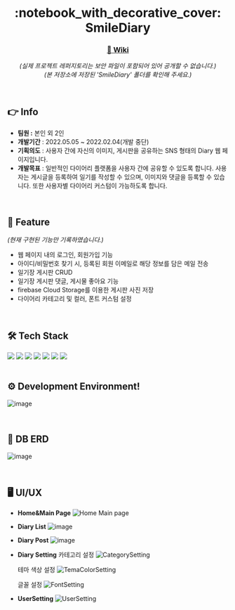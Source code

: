 <div align="center">
  <h1>	:notebook_with_decorative_cover: SmileDiary </h1>
  <h3>
    <a href="https://sshinmj.notion.site/SmileDiary-eaff14b9646a4b848bb66c9932e3d53b">
      📖 Wiki
    </a>
  </h3>
  <p>
    <I>(실제 프로젝트 레퍼지토리는 보안 파일이 포함되어 있어 공개할 수 없습니다.)</I><br>
    <I>(본 저장소에 저장된 'SmileDiary' 폴더를 확인해 주세요.)</I>
  </p>
</div>

<br>

## :point_right: Info
- **팀원 :** 본인 외 2인
- **개발기간** : 2022.05.05 ~ 2022.02.04(개발 중단)
- **기획의도** : 사용자 간에 자신의 이미지, 게시판을 공유하는 SNS 형태의 Diary 웹 페이지입니다.
- **개발목표** : 일반적인 다이어리 플랫폼을 사용자 간에 공유할 수 있도록 합니다. 사용자는 게시글을 등록하여 일기를 작성할 수 있으며, 이미지와 댓글을 등록할 수 있습니다. 또한 사용자별 다이어리 커스텀이 가능하도록 합니다.

<br>

## :pushpin: Feature
 *(현재 구현된 기능만 기록하였습니다.)*
- 웹 페이지 내의 로그인, 회원가입 기능
- 아이디/비밀번호 찾기 시, 등록된 회원 이메일로 해당 정보를 담은 메일 전송
- 일기장 게시판 CRUD
- 일기장 게시판 댓글, 게시물 좋아요 기능
- firebase Cloud Storage를 이용한 게시판 사진 저장
- 다이어리 카테고리 및 컬러, 폰트 커스텀 설정

<br>

## :hammer_and_wrench: Tech Stack
<div>
<img src="https://img.shields.io/badge/JAVA-007396?style=flat-square&logo=JAVA&logoColor=white" />
<img src="https://img.shields.io/badge/SpringBoot-6DB33F?style=flat-square&logo=SpringBoot&logoColor=white" />
<img src="https://img.shields.io/badge/JSP-F7901E?style=flat-square&logo=JSP&logoColor=white" />
<img src="https://img.shields.io/badge/Bootstrap-7952B3?style=flat-square&logo=Bootstrap&logoColor=white" />
<img src="https://img.shields.io/badge/Gradle-02303A?style=flat-square&logo=Gradle&logoColor=white" />
<img src="https://img.shields.io/badge/MySQL-4479A1?style=flat-square&logo=MySQL&logoColor=white" />
<img src="https://img.shields.io/badge/Tomcat-F8DC75?style=flat-square&logo=Apachetomcat&logoColor=white" />
</div>

<br>

## :gear: Development Environment!
![image](https://user-images.githubusercontent.com/82142527/207498078-431f4729-2c81-4636-b2fd-f2356c312bd7.png)

<br>

## :open_file_folder: DB ERD
![image](https://user-images.githubusercontent.com/82142527/207498996-4fdac755-63af-4f40-87d8-d68a8f21637e.png)

<br>

##  :desktop_computer: UI/UX
- **Home&Main Page**
![Home Main page](https://user-images.githubusercontent.com/82142527/207499303-e8665fb6-58a3-4936-9fe6-df717176acf9.gif)

- **Diary List**
![image](https://user-images.githubusercontent.com/82142527/207499451-37a975a8-5d07-44fc-91f3-b084d9edc00f.png)
    
- **Diary Post**
![image](https://user-images.githubusercontent.com/82142527/207499466-6d9cc3cc-420e-43d3-873a-e23720aef5c4.png)
    
- **Diary Setting**
    카테고리 설정
    ![CategorySetting](https://user-images.githubusercontent.com/82142527/207499564-739e001e-d33e-4f31-8eac-c5f7448cf069.gif)
    
    테마 색상 설정
    ![TemaColorSetting](https://user-images.githubusercontent.com/82142527/207499606-599ed150-9982-4e37-916b-0a643b096943.gif)
    
    글꼴 설정
    ![FontSetting](https://user-images.githubusercontent.com/82142527/207499639-319a7912-81db-412b-a104-33ef94cf911d.gif)
    
- **UserSetting**
    ![UserSetting](https://user-images.githubusercontent.com/82142527/207499655-de2c7ece-e42d-4d80-9687-c4533a5a6367.gif)


